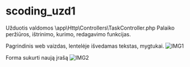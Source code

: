 # scoding_uzd1

Užduotis valdomos \app\Http\Controllers\TaskController.php
Palaiko peržiūros, ištrinimo, kurimo, redagavimo funkcijas.

Pagrindinis web vaizdas, lentelėje išvedamas tekstas, mygtukai.
![IMG1](https://i.imgur.com/Kkc2sbo.png)

Forma sukurti naują įrašą
![IMG2](https://i.imgur.com/DPVhiqF.png)
